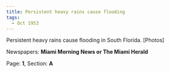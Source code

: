 ```yaml
---  
title: Persistent heavy rains cause flooding  
tags:  
  - Oct 1953  
---  
```

  
Persistent heavy rains cause flooding in South Florida. [Photos]  
  
Newspapers: **Miami Morning News or The Miami Herald**  
  
Page: **1**, Section: **A** 
